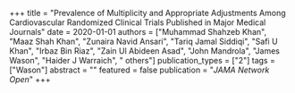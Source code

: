 +++
title = "Prevalence of Multiplicity and Appropriate Adjustments Among Cardiovascular Randomized Clinical Trials Published in Major Medical Journals"
date = 2020-01-01
authors = ["Muhammad Shahzeb Khan", "Maaz Shah Khan", "Zunaira Navid Ansari", "Tariq Jamal Siddiqi", "Safi U Khan", "Irbaz Bin Riaz", "Zain Ul Abideen Asad", "John Mandrola", "James Wason", "Haider J Warraich", " others"]
publication_types = ["2"]
tags = ["Wason"]
abstract = ""
featured = false
publication = "*JAMA Network Open*"
+++

